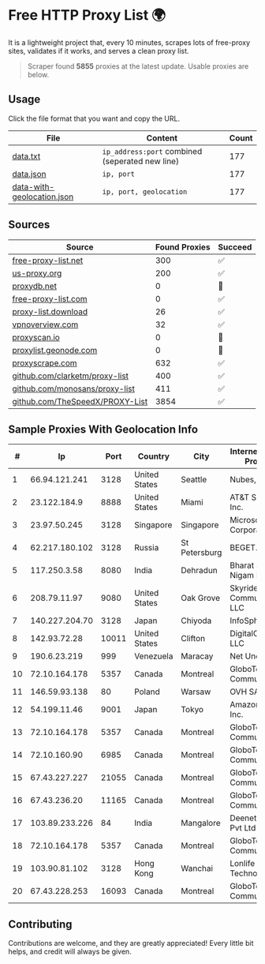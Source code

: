 
# Free HTTP Proxy List 🌍

It is a lightweight project that, every 10 minutes, scrapes lots of free-proxy sites, validates if it works, and serves a clean proxy list.


> Scraper found **5855** proxies at the latest update. Usable proxies are below.

## Usage

Click the file format that you want and copy the URL.


|File|Content|Count|
|----|-------|-----|
|[data.txt](https://raw.githubusercontent.com/themiralay/Proxy-List-World/master/data.txt)|`ip_address:port` combined (seperated new line)|177|
|[data.json](https://raw.githubusercontent.com/themiralay/Proxy-List-World/master/data.json)|`ip, port`|177|
|[data-with-geolocation.json](https://raw.githubusercontent.com/themiralay/Proxy-List-World/master/data-with-geolocation.json)|`ip, port, geolocation`|177|

## Sources

|Source|Found Proxies|Succeed|
|------|-------------|-------|
|[free-proxy-list.net](https://free-proxy-list.net)|300|✅|
|[us-proxy.org](https://www.us-proxy.org)|200|✅|
|[proxydb.net](http://proxydb.net)|0|🚫|
|[free-proxy-list.com](https://free-proxy-list.com/?page=&port=&type%5B%5D=http&type%5B%5D=https&up_time=0&search=Search)|0|✅|
|[proxy-list.download](https://www.proxy-list.download/HTTP)|26|✅|
|[vpnoverview.com](https://vpnoverview.com/privacy/anonymous-browsing/free-proxy-servers)|32|✅|
|[proxyscan.io](https://www.proxyscan.io)|0|🚫|
|[proxylist.geonode.com](https://proxylist.geonode.com/api/proxy-list?limit=300&page=1&sort_by=lastChecked&sort_type=desc&protocols=http,https)|0|🚫|
|[proxyscrape.com](https://api.proxyscrape.com/v2/?request=displayproxies&protocol=http&timeout=10000&country=all&ssl=all&anonymity=all)|632|✅|
|[github.com/clarketm/proxy-list](https://raw.githubusercontent.com/clarketm/proxy-list/master/proxy-list-raw.txt)|400|✅|
|[github.com/monosans/proxy-list](https://raw.githubusercontent.com/monosans/proxy-list/main/proxies/http.txt)|411|✅|
|[github.com/TheSpeedX/PROXY-List](https://raw.githubusercontent.com/TheSpeedX/PROXY-List/master/http.txt)|3854|✅|


## Sample Proxies With Geolocation Info

|#|Ip|Port|Country|City|Internet Service Provider|
|-|--|----|-------|----|-------------------------|
|1|66.94.121.241|3128|United States|Seattle|Nubes, LLC|
|2|23.122.184.9|8888|United States|Miami|AT&T Services, Inc.|
|3|23.97.50.245|3128|Singapore|Singapore|Microsoft Corporation|
|4|62.217.180.102|3128|Russia|St Petersburg|BEGET.RU|
|5|117.250.3.58|8080|India|Dehradun|Bharat Sanchar Nigam Ltd|
|6|208.79.11.97|9080|United States|Oak Grove|Skyrider Communications LLC|
|7|140.227.204.70|3128|Japan|Chiyoda|InfoSphere|
|8|142.93.72.28|10011|United States|Clifton|DigitalOcean, LLC|
|9|190.6.23.219|999|Venezuela|Maracay|Net Uno|
|10|72.10.164.178|5357|Canada|Montreal|GloboTech Communications|
|11|146.59.93.138|80|Poland|Warsaw|OVH SAS|
|12|54.199.11.46|9001|Japan|Tokyo|Amazon.com, Inc.|
|13|72.10.164.178|5357|Canada|Montreal|GloboTech Communications|
|14|72.10.160.90|6985|Canada|Montreal|GloboTech Communications|
|15|67.43.227.227|21055|Canada|Montreal|GloboTech Communications|
|16|67.43.236.20|11165|Canada|Montreal|GloboTech Communications|
|17|103.89.233.226|84|India|Mangalore|Deenet Services Pvt Ltd|
|18|72.10.164.178|5357|Canada|Montreal|GloboTech Communications|
|19|103.90.81.102|3128|Hong Kong|Wanchai|Lonlife Technology Co.|
|20|67.43.228.253|16093|Canada|Montreal|GloboTech Communications|



## Contributing

Contributions are welcome, and they are greatly appreciated! Every
little bit helps, and credit will always be given.

